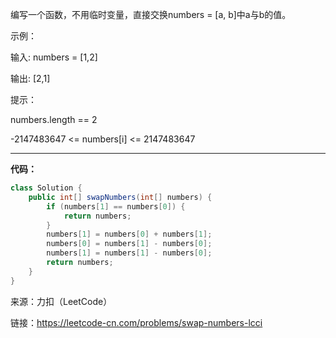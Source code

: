 编写一个函数，不用临时变量，直接交换numbers = [a, b]中a与b的值。                          

示例：                                 

输入: numbers = [1,2]                                

输出: [2,1]                             

提示：                                     

numbers.length == 2                                       

-2147483647 <= numbers[i] <= 2147483647            

***

**代码：**
```java
class Solution {
    public int[] swapNumbers(int[] numbers) {
        if (numbers[1] == numbers[0]) {
            return numbers;
        }
        numbers[1] = numbers[0] + numbers[1];
        numbers[0] = numbers[1] - numbers[0];
        numbers[1] = numbers[1] - numbers[0];
        return numbers;
    }
}
```



来源：力扣（LeetCode）                                     

链接：https://leetcode-cn.com/problems/swap-numbers-lcci